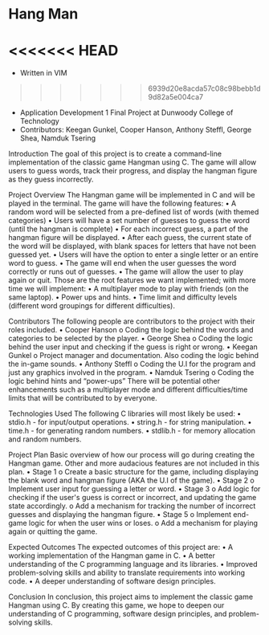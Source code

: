 # Hang Man
<<<<<<< HEAD
=======
* Written in VIM
>>>>>>> 6939d20e8acda57c08c98bebb1d9d82a5e004ca7
* Application Development 1 Final Project at Dunwoody College of Technology
* Contributors: Keegan Gunkel, Cooper Hanson, Anthony Steffl, George Shea, Namduk Tsering

Introduction
The goal of this project is to create a command-line implementation of the classic game Hangman using C. The game will allow users to guess words, track their progress, and display the hangman figure as they guess incorrectly.

Project Overview
The Hangman game will be implemented in C and will be played in the terminal. The game will have the following features:
•	A random word will be selected from a pre-defined list of words (with themed categories)
•	Users will have a set number of guesses to guess the word (until the hangman is complete)
•	For each incorrect guess, a part of the hangman figure will be displayed.
•	After each guess, the current state of the word will be displayed, with blank spaces for letters that have not been guessed yet.
•	Users will have the option to enter a single letter or an entire word to guess.
•	The game will end when the user guesses the word correctly or runs out of guesses.
•	The game will allow the user to play again or quit.
Those are the root features we want implemented; with more time we will implement:
•	A multiplayer mode to play with friends (on the same laptop).
•	Power ups and hints.
•	Time limit and difficulty levels (different word groupings for different difficulties).

Contributors
The following people are contributors to the project with their roles included. 
•	Cooper Hanson
o	Coding the logic behind the words and categories to be selected by the player.
•	George Shea
o	Coding the logic behind the user input and checking if the guess is right or wrong.
•	Keegan Gunkel
o	Project manager and documentation. Also coding the logic behind the in-game sounds.
•	Anthony Steffl 
o	Coding the U.I for the program and just any graphics involved in the program.
•	Namduk Tsering 
o	Coding the logic behind hints and “power-ups”
There will be potential other enhancements such as a multiplayer mode and different difficulties/time limits that will be contributed to by everyone.

Technologies Used
The following C libraries will most likely be used:
•	stdio.h - for input/output operations.
•	string.h - for string manipulation.
•	time.h - for generating random numbers.
•	stdlib.h - for memory allocation and random numbers.

Project Plan
Basic overview of how our process will go during creating the Hangman game. Other and more audacious features are not included in this plan.
•	Stage 1
o	 Create a basic structure for the game, including displaying the blank word and hangman figure (AKA the U.I of the game).
•	Stage 2 
o	Implement user input for guessing a letter or word.
•	Stage 3 
o	Add logic for checking if the user's guess is correct or incorrect, and updating the game state accordingly.
o	Add a mechanism for tracking the number of incorrect guesses and displaying the hangman figure.
•	Stage 5 
o	Implement end-game logic for when the user wins or loses.
o	Add a mechanism for playing again or quitting the game.

Expected Outcomes
The expected outcomes of this project are:
•	A working implementation of the Hangman game in C.
•	A better understanding of the C programming language and its libraries.
•	Improved problem-solving skills and ability to translate requirements into working code.
•	A deeper understanding of software design principles.

Conclusion
In conclusion, this project aims to implement the classic game Hangman using C. By creating this game, we hope to deepen our understanding of C programming, software design principles, and problem-solving skills.

